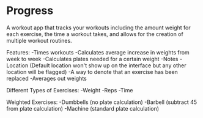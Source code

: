 # Progress
A workout app that tracks your workouts including the amount weight for each exercise, the time a workout takes, and allows for the creation of multiple workout routines.

Features:
-Times workouts
-Calculates average increase in weights from week to week
-Calculates plates needed for a certain weight
-Notes 
-Location (Default location won't show up on the interface but any other location will be flagged)
-A way to denote that an exercise has been replaced
-Averages out weights 

Different Types of Exercises:
-Weight
-Reps
-Time

Weighted Exercises:
-Dumbbells (no plate calculation)
-Barbell (subtract 45 from plate calculation)
-Machine (standard plate calculation)
